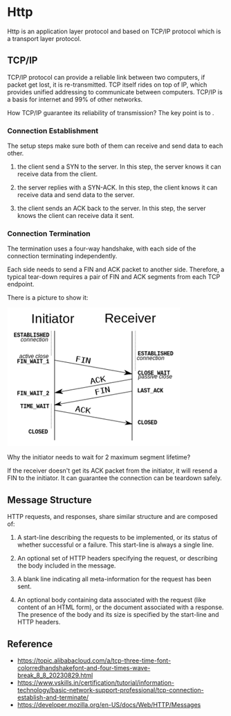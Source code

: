 # Http

Http is an application layer protocol and based on TCP/IP protocol which is a transport layer protocol.

## TCP/IP

TCP/IP protocol can provide a reliable link between two computers, if packet get lost, it is re-transmitted. TCP itself rides on top of IP, which provides unified addressing to communicate between computers. TCP/IP is a basis for internet and 99% of other networks.

How TCP/IP guarantee its reliability of transmission? The key point is to .

### Connection Establishment

The setup steps make sure both of them can receive and send data to each other.

1. the client send a SYN to the server. In this step, the server knows it can receive data from the client.

2. the server replies with a SYN-ACK. In this step, the client knows it can receive data and send data to the server.

3. the client sends an ACK back to the server. In this step, the server knows the client can receive data it sent.

### Connection Termination

The termination uses a four-way handshake, with each side of the connection terminating independently.

Each side needs to send a FIN and ACK packet to another side. Therefore, a typical tear-down requires a pair of FIN and ACK segments from each TCP endpoint.

There is a picture to show it:

<img src="../assets/tcp_teardown.png" width="400"/>

Why the initiator needs to wait for 2 maximum segment lifetime?

If the receiver doesn't get its ACK packet from the initiator, it will resend a FIN to the initiator. It can guarantee the connection can be teardown safely.

## Message Structure

HTTP requests, and responses, share similar structure and are composed of:

1. A start-line describing the requests to be implemented, or its status of whether successful or a failure. This start-line is always a single line.

2. An optional set of HTTP headers specifying the request, or describing the body included in the message.

3. A blank line indicating all meta-information for the request has been sent.

4. An optional body containing data associated with the request (like content of an HTML form), or the document associated with a response. The presence of the body and its size is specified by the start-line and HTTP headers.

## Reference

- <https://topic.alibabacloud.com/a/tcp-three-time-font-colorredhandshakefont-and-four-times-wave-break_8_8_20230829.html>
- <https://www.vskills.in/certification/tutorial/information-technology/basic-network-support-professional/tcp-connection-establish-and-terminate/>
- <https://developer.mozilla.org/en-US/docs/Web/HTTP/Messages>
